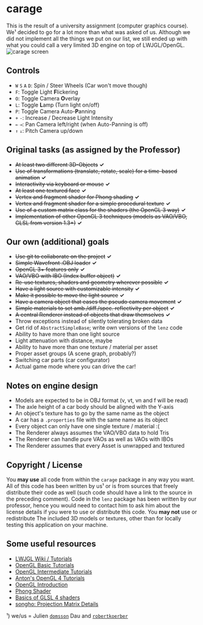 carage
======
This is the result of a university assignment (computer graphics course).
We¹ decided to go for a lot more than what was asked of us. Although we
did not implement all the things we put on our list, we still ended up with
what you could call a very limited 3D engine on top of LWJGL/OpenGL.
![carage screen](http://i.imgur.com/tb4vuqV.png "Yep, that's Carage")

Controls
--------
- `W` `S` `A` `D`: Spin / Steer Wheels (Car won't move though)
- `F`: Toggle Light **F**lickering
- `O`: Toggle Camera **O**verlay
- `L`: Toggle **L**amp (Turn light on/off)
- `P`: Toggle Camera Auto-**P**anning
- `+` `-`: Increase / Decrease Light Intensity
- `←` `→`: Pan Camera left/right (when Auto-Panning is off)
- `↑` `↓`: Pitch Camera up/down

Original tasks (as assigned by the Professor)
----------------------------------------------
- ~~At least two different 3D-Objects~~ **✓**
- ~~Use of transformations (translate, rotate, scale) for a time-based animation~~ **✓**
- ~~Interactivity via keyboard or mouse~~ **✓**
- ~~At least one textured face~~ **✓**
- ~~Vertex and fragment shader for Phong shading~~ **✓**
- ~~Vertex and fragment shader for a simple procedural texture~~ **✓**
- ~~Use of a custom matrix class for the shaders (the OpenGL 3 way)~~ **✓**
- ~~Implementation of other OpenGL 3 techniques (models as VAO/VBO, GLSL from version 1.3+)~~ **✓**

Our own (additional) goals
--------------------------
- ~~Use git to collaborate on the project~~  **✓**
- ~~Simple Wavefront .OBJ loader~~ **✓**
- ~~OpenGL 3+ features only~~ **✓**
- ~~VAO/VBO with IBO (Index buffer object)~~ **✓**
- ~~Re-use textures, shaders and geometry wherever possible~~ **✓**
- ~~Have a light source with customizable intensity~~ **✓**
- ~~Make it possible to move the light source~~ **✓**
- ~~Have a camera object that eases the pseudo camera movement~~ **✓**
- ~~Simple materials to set amb./diff./spec. reflectivity per object~~ **✓**
- ~~A central Renderer instead of objects that draw themselves~~ **✓**
- Throw exceptions instead of silently tolerating broken data
- Get rid of `AbstractSimpleBase`; write own versions of the `lenz` code
- Ability to have more than one light source
- Light attenuation with distance, maybe
- Ability to have more than one texture / material per asset
- Proper asset groups (A scene graph, probably?)
- Switching car parts (car configurator)
- Actual game mode where you can drive the car!

Notes on engine design
----------------------
- Models are expected to be in OBJ format (v, vt, vn and f will be read)
- The axle height of a car body should be aligned with the Y-axis
- An object's texture has to go by the same name as the object
- A car has a `.properties` file with the same name as its object
- Every object can only have one single texture / material :(
- The Renderer always assumes the VAO/VBO data to hold Tris
- The Renderer can handle pure VAOs as well as VAOs with IBOs
- The Renderer assumes that every Asset is unwrapped and textured

Copyright / License
-------------------
You **may use** all code from within the `carage` package in any way you want.
All of this code has been written by us¹ or is from sources that freely
distribute their code as well (such code should have a link to the source
in the preceding comment). Code in the `lenz` package has been written by
our professor, hence you would need to contact him to ask him about the
license details if you were to use or distribute this code. You **may not**
use or redistribute The included 3D models or textures, other than for
locally testing this application on your machine.

Some useful resources
---------------------
- [LWJGL Wiki / Tutorials](http://wiki.lwjgl.org/wiki/Main_Page)
- [OpenGL Basic Tutorials](http://www.opengl-tutorial.org/beginners-tutorials/)
- [OpenGL Intermediate Tutorials](http://www.opengl-tutorial.org/intermediate-tutorials/)
- [Anton's OpenGL 4 Tutorials](http://antongerdelan.net/opengl/)
- [OpenGL Introduction](https://open.gl/)
- [Phong Shader](https://www.opengl.org/sdk/docs/tutorials/ClockworkCoders/lighting.php)
- [Basics of GLSL 4 shaders](http://www.gamedev.net/page/resources/_/technical/opengl/the-basics-of-glsl-40-shaders-r2861)
- [songho: Projection Matrix Details](http://www.songho.ca/opengl/gl_projectionmatrix.html)

¹) we/us = Julien [`domsson`](https://github.com/domsson) Dau and [`robertkoerber`](https://github.com/robertkoerber)
